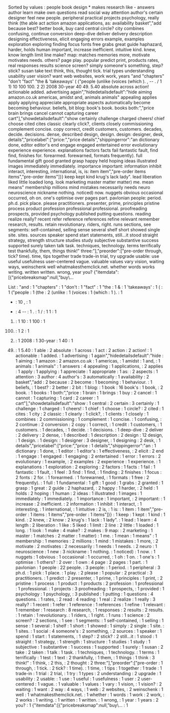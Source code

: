 Sorted by values :
people book design * makes research like - answers author learn make own questions read social way attention author's certain designer feel new people. peripheral practical projects psychology, really think (the able act action amazon applications, as: availability basket","add because best? better book, buy card central circle? city combines confusing, continue conversion deep-dive deliver delivery description designing effectiveness, elicit engaging errors example, examples exploration exploring finding focus fonts free grabs great guide haphazard, harder, holds human important, increase inefficient. intuitive kind. knew, know length limit line make? map: matches memories more, motivate motivates needs. others? page play. popular predict print, products rates, real responses results science screen? simply someone's something, step? stick? susan take text think, this, thought tick. trial types understanding usability user vision? want web websites, work work, years "and "chapters" "don't "fact" "the & 'takeaways' ( ("people (unlike (voices (which ). , -- . / 1 1) 10 100 100. 2 2) 2008 30-year 40 49. 5.40 absolute across action! actionable added. advertising again","hidedetailsdefault":"hide aiming amazon.co.uk americas, amidst and, animals animals" appealing applies apply applying appreciate appropriate aspects automatically become becoming behaviour. beliefs, bit blog: book's book. books both:","price brain brings cancel cannot capturing career cart"],"showdetailsdefault":"show certainly challenge charged cheers! chief choose cited cites classic clearly click?, clients closely commissioning complement concise. copy correct, credit customers, customers. decades, decide. decisions. dense, described design, design. design: designer, desk, details","pricelabel":["price:","price details","shippingerror":"an dictionary done, editor editor's end engage engaged entertained error evolutionary experience experience. explanations factors facts fail fantastic fault, find find, finishes for. forearmed. forewarned, formats frequently). full fundamental gift good granted grasp happy held hoping ideas illustrated images immediately immediately. importance important: information inhibit interact, interesting, international, is, is: item item","pre-order items items","pre-order items"]}} keep kept kind krug's lack lady". lead liberation liked little loaded long. look marketing master matter matter) me. mean means" membership millions mind mistakes necessarily needs neuro neuroscience nickname nothing. noticed) now. nuggets obvious occasional occurred, oh on. one's optimise over pages part. pavlonian people: period. ph.d. pick place. please practitioners. presenter, prime, principles pristine process product profession professional professional. proofreading prospects, provided psychology published putting questions. reading realize really? recent refer reference references refine relevant remember research, results. retain revolutionary. riders, right. runs sections, see segments: self-contained, selling sense several shelf short showed single site. sites. sources speaker spend start statements, still...it stood straight strategy, strength structure studies study subjective substantive success supported surely taken talk task. techniques, technology. terms terrifically test thankfully, them, things think!" three:"],"preorder":["pre-order through, tick? time). time, tips together trade trade-in trial, try upgrade usable: use useful usefulness user-centered vague. valuable values vary vision, waiting ways, weinschenk well whatmakesthemclick.net. whether words works writing. written written. wrong, year you? {"itemdata":[{"pricebreaksmap":null,"buy\\... 

List :
"and : 1
"chapters" : 1
"don't : 1
"fact" : 1
"the : 1
& : 1
'takeaways' : 1
( : 1
("people : 1
(the : 2
(unlike : 1
(voices : 1
(which : 1
). : 1
* : 10
, : 1
- : 4
-- : 1
. : 1
/ : 1
1 : 1
1) : 1
10 : 1
100 : 1
100. : 1
2 : 1
2) : 1
2008 : 1
30-year : 1
40 : 1
49. : 1
5.40 : 1
able : 2
absolute : 1
across : 1
act : 2
action : 2
action! : 1
actionable : 1
added. : 1
advertising : 1
again","hidedetailsdefault":"hide : 1
aiming : 1
amazon : 2
amazon.co.uk : 1
americas, : 1
amidst : 1
and, : 1
animals : 1
animals" : 1
answers : 4
appealing : 1
applications, : 2
applies : 1
apply : 1
applying : 1
appreciate : 1
appropriate : 1
as: : 2
aspects : 1
attention : 3
author : 4
author's : 3
automatically : 1
availability : 2
basket","add : 2
because : 2
become : 1
becoming : 1
behaviour. : 1
beliefs, : 1
best? : 2
better : 2
bit : 1
blog: : 1
book : 16
book's : 1
book, : 2
book. : 1
books : 1
both:","price : 1
brain : 1
brings : 1
buy : 2
cancel : 1
cannot : 1
capturing : 1
card : 2
career : 1
cart"],"showdetailsdefault":"show : 1
central : 2
certain : 3
certainly : 1
challenge : 1
charged : 1
cheers! : 1
chief : 1
choose : 1
circle? : 2
cited : 1
cites : 1
city : 2
classic : 1
clearly : 1
click?, : 1
clients : 1
closely : 1
combines : 2
commissioning : 1
complement : 1
concise. : 1
confusing, : 2
continue : 2
conversion : 2
copy : 1
correct, : 1
credit : 1
customers, : 1
customers. : 1
decades, : 1
decide. : 1
decisions. : 1
deep-dive : 2
deliver : 2
delivery : 2
dense, : 1
described : 1
description : 2
design : 12
design, : 1
design. : 1
design: : 1
designer : 3
designer, : 1
designing : 2
desk, : 1
details","pricelabel":["price:","price : 1
details","shippingerror":"an : 1
dictionary : 1
done, : 1
editor : 1
editor's : 1
effectiveness, : 2
elicit : 2
end : 1
engage : 1
engaged : 1
engaging : 2
entertained : 1
error : 1
errors : 2
evolutionary : 1
example, : 2
examples : 2
experience : 1
experience. : 1
explanations : 1
exploration : 2
exploring : 2
factors : 1
facts : 1
fail : 1
fantastic : 1
fault, : 1
feel : 3
find : 1
find, : 1
finding : 2
finishes : 1
focus : 2
fonts : 2
for. : 1
forearmed. : 1
forewarned, : 1
formats : 1
free : 2
frequently). : 1
full : 1
fundamental : 1
gift : 1
good : 1
grabs : 2
granted : 1
grasp : 1
great : 2
guide : 2
haphazard, : 2
happy : 1
harder, : 2
held : 1
holds : 2
hoping : 1
human : 2
ideas : 1
illustrated : 1
images : 1
immediately : 1
immediately. : 1
importance : 1
important, : 2
important: : 1
increase : 2
inefficient. : 2
information : 1
inhibit : 1
interact, : 1
interesting, : 1
international, : 1
intuitive : 2
is, : 1
is: : 1
item : 1
item","pre-order : 1
items : 1
items","pre-order : 1
items"]}} : 1
keep : 1
kept : 1
kind : 1
kind. : 2
knew, : 2
know : 2
krug's : 1
lack : 1
lady". : 1
lead : 1
learn : 4
length : 2
liberation : 1
like : 5
liked : 1
limit : 2
line : 2
little : 1
loaded : 1
long. : 1
look : 1
make : 4
make? : 2
makes : 9
map: : 2
marketing : 1
master : 1
matches : 2
matter : 1
matter) : 1
me. : 1
mean : 1
means" : 1
membership : 1
memories : 2
millions : 1
mind : 1
mistakes : 1
more, : 2
motivate : 2
motivates : 2
necessarily : 1
needs : 1
needs. : 2
neuro : 1
neuroscience : 1
new : 3
nickname : 1
nothing. : 1
noticed) : 1
now. : 1
nuggets : 1
obvious : 1
occasional : 1
occurred, : 1
oh : 1
on. : 1
one's : 1
optimise : 1
others? : 2
over : 1
own : 4
page : 2
pages : 1
part. : 1
pavlonian : 1
people : 22
people. : 3
people: : 1
period. : 1
peripheral : 3
ph.d. : 1
pick : 1
place. : 1
play. : 2
please : 1
popular : 2
practical : 3
practitioners. : 1
predict : 2
presenter, : 1
prime, : 1
principles : 1
print, : 2
pristine : 1
process : 1
product : 1
products : 2
profession : 1
professional : 1
professional. : 1
projects : 3
proofreading : 1
prospects, : 1
provided : 1
psychology : 1
psychology, : 3
published : 1
putting : 1
questions : 4
questions. : 1
rates, : 2
read : 4
reading : 1
real : 2
realize : 1
really : 3
really? : 1
recent : 1
refer : 1
reference : 1
references : 1
refine : 1
relevant : 1
remember : 1
research : 8
research, : 1
responses : 2
results : 2
results. : 1
retain : 1
revolutionary. : 1
riders, : 1
right. : 1
runs : 1
science : 2
screen? : 2
sections, : 1
see : 1
segments: : 1
self-contained, : 1
selling : 1
sense : 1
several : 1
shelf : 1
short : 1
showed : 1
simply : 2
single : 1
site. : 1
sites. : 1
social : 4
someone's : 2
something, : 2
sources : 1
speaker : 1
spend : 1
start : 1
statements, : 1
step? : 2
stick? : 2
still...it : 1
stood : 1
straight : 1
strategy, : 1
strength : 1
structure : 1
studies : 1
study : 1
subjective : 1
substantive : 1
success : 1
supported : 1
surely : 1
susan : 2
take : 2
taken : 1
talk : 1
task. : 1
techniques, : 1
technology. : 1
terms : 1
terrifically : 1
test : 1
text : 2
thankfully, : 1
them, : 1
things : 1
think : 3
think!" : 1
think, : 2
this, : 2
thought : 2
three:"],"preorder":["pre-order : 1
through, : 1
tick. : 2
tick? : 1
time). : 1
time, : 1
tips : 1
together : 1
trade : 1
trade-in : 1
trial : 2
trial, : 1
try : 1
types : 2
understanding : 2
upgrade : 1
usability : 2
usable: : 1
use : 1
useful : 1
usefulness : 1
user : 2
user-centered : 1
vague. : 1
valuable : 1
values : 1
vary : 1
vision, : 1
vision? : 2
waiting : 1
want : 2
way : 4
ways, : 1
web : 2
websites, : 2
weinschenk : 1
well : 1
whatmakesthemclick.net. : 1
whether : 1
words : 1
work : 2
work, : 2
works : 1
writing. : 1
written : 1
written. : 1
wrong, : 1
year : 1
years : 2
you? : 1
{"itemdata":[{"pricebreaksmap":null,"buy\\... : 1
